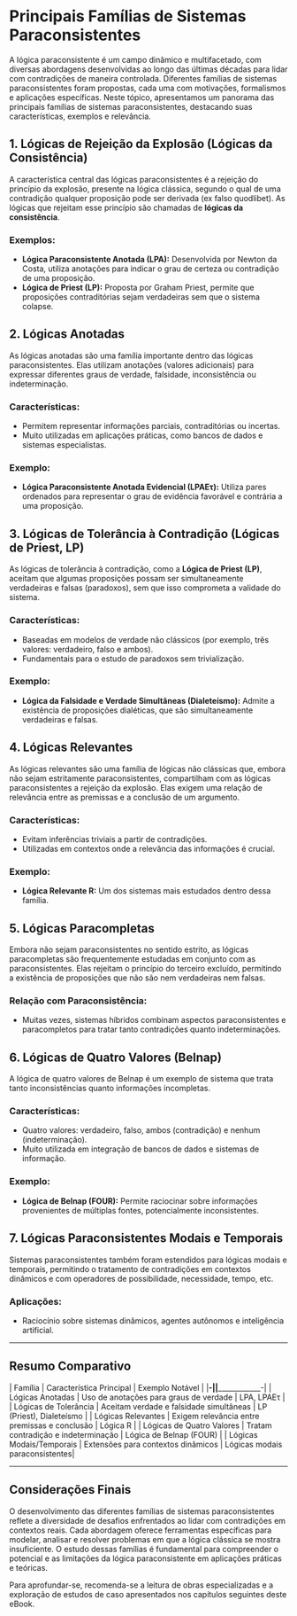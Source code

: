 
# Principais Famílias de Sistemas Paraconsistentes

A lógica paraconsistente é um campo dinâmico e multifacetado, com diversas abordagens desenvolvidas ao longo das últimas décadas para lidar com contradições de maneira controlada. Diferentes famílias de sistemas paraconsistentes foram propostas, cada uma com motivações, formalismos e aplicações específicas. Neste tópico, apresentamos um panorama das principais famílias de sistemas paraconsistentes, destacando suas características, exemplos e relevância.

## 1. Lógicas de Rejeição da Explosão (Lógicas da Consistência)

A característica central das lógicas paraconsistentes é a rejeição do princípio da explosão, presente na lógica clássica, segundo o qual de uma contradição qualquer proposição pode ser derivada (ex falso quodlibet). As lógicas que rejeitam esse princípio são chamadas de **lógicas da consistência**.

### Exemplos:
- **Lógica Paraconsistente Anotada (LPA):** Desenvolvida por Newton da Costa, utiliza anotações para indicar o grau de certeza ou contradição de uma proposição.
- **Lógica de Priest (LP):** Proposta por Graham Priest, permite que proposições contraditórias sejam verdadeiras sem que o sistema colapse.

## 2. Lógicas Anotadas

As lógicas anotadas são uma família importante dentro das lógicas paraconsistentes. Elas utilizam anotações (valores adicionais) para expressar diferentes graus de verdade, falsidade, inconsistência ou indeterminação.

### Características:
- Permitem representar informações parciais, contraditórias ou incertas.
- Muito utilizadas em aplicações práticas, como bancos de dados e sistemas especialistas.

### Exemplo:
- **Lógica Paraconsistente Anotada Evidencial (LPAEτ):** Utiliza pares ordenados para representar o grau de evidência favorável e contrária a uma proposição.

## 3. Lógicas de Tolerância à Contradição (Lógicas de Priest, LP)

As lógicas de tolerância à contradição, como a **Lógica de Priest (LP)**, aceitam que algumas proposições possam ser simultaneamente verdadeiras e falsas (paradoxos), sem que isso comprometa a validade do sistema.

### Características:
- Baseadas em modelos de verdade não clássicos (por exemplo, três valores: verdadeiro, falso e ambos).
- Fundamentais para o estudo de paradoxos sem trivialização.

### Exemplo:
- **Lógica da Falsidade e Verdade Simultâneas (Dialeteísmo):** Admite a existência de proposições dialéticas, que são simultaneamente verdadeiras e falsas.

## 4. Lógicas Relevantes

As lógicas relevantes são uma família de lógicas não clássicas que, embora não sejam estritamente paraconsistentes, compartilham com as lógicas paraconsistentes a rejeição da explosão. Elas exigem uma relação de relevância entre as premissas e a conclusão de um argumento.

### Características:
- Evitam inferências triviais a partir de contradições.
- Utilizadas em contextos onde a relevância das informações é crucial.

### Exemplo:
- **Lógica Relevante R:** Um dos sistemas mais estudados dentro dessa família.

## 5. Lógicas Paracompletas

Embora não sejam paraconsistentes no sentido estrito, as lógicas paracompletas são frequentemente estudadas em conjunto com as paraconsistentes. Elas rejeitam o princípio do terceiro excluído, permitindo a existência de proposições que não são nem verdadeiras nem falsas.

### Relação com Paraconsistência:
- Muitas vezes, sistemas híbridos combinam aspectos paraconsistentes e paracompletos para tratar tanto contradições quanto indeterminações.

## 6. Lógicas de Quatro Valores (Belnap)

A lógica de quatro valores de Belnap é um exemplo de sistema que trata tanto inconsistências quanto informações incompletas.

### Características:
- Quatro valores: verdadeiro, falso, ambos (contradição) e nenhum (indeterminação).
- Muito utilizada em integração de bancos de dados e sistemas de informação.

### Exemplo:
- **Lógica de Belnap (FOUR):** Permite raciocinar sobre informações provenientes de múltiplas fontes, potencialmente inconsistentes.

## 7. Lógicas Paraconsistentes Modais e Temporais

Sistemas paraconsistentes também foram estendidos para lógicas modais e temporais, permitindo o tratamento de contradições em contextos dinâmicos e com operadores de possibilidade, necessidade, tempo, etc.

### Aplicações:
- Raciocínio sobre sistemas dinâmicos, agentes autônomos e inteligência artificial.

___

## Resumo Comparativo

| Família                        | Característica Principal                        | Exemplo Notável                |
|______________________________-|________________________________________________|______________________________-|
| Lógicas Anotadas              | Uso de anotações para graus de verdade         | LPA, LPAEτ                    |
| Lógicas de Tolerância         | Aceitam verdade e falsidade simultâneas        | LP (Priest), Dialeteísmo      |
| Lógicas Relevantes            | Exigem relevância entre premissas e conclusão  | Lógica R                      |
| Lógicas de Quatro Valores     | Tratam contradição e indeterminação            | Lógica de Belnap (FOUR)       |
| Lógicas Modais/Temporais      | Extensões para contextos dinâmicos             | Lógicas modais paraconsistentes|

___

## Considerações Finais

O desenvolvimento das diferentes famílias de sistemas paraconsistentes reflete a diversidade de desafios enfrentados ao lidar com contradições em contextos reais. Cada abordagem oferece ferramentas específicas para modelar, analisar e resolver problemas em que a lógica clássica se mostra insuficiente. O estudo dessas famílias é fundamental para compreender o potencial e as limitações da lógica paraconsistente em aplicações práticas e teóricas.

Para aprofundar-se, recomenda-se a leitura de obras especializadas e a exploração de estudos de caso apresentados nos capítulos seguintes deste eBook.

